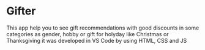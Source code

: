 # Gifter
This app help you to see gift recommendations with good discounts in some categories as gender, hobby or gift for holyday like Christmas or Thanksgiving
it was developed in VS Code by using HTML, CSS and JS
